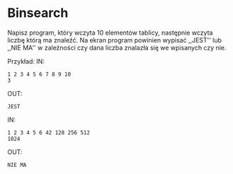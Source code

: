 # Binsearch
Napisz program, który wczyta 10 elementów tablicy, następnie wczyta liczbę którą ma znaleźć.
Na ekran program powinien wypisać ,,JEST'' lub ,,NIE MA'' w zależności czy dana liczba znalazła się we wpisanych czy nie.

Przykład:
IN:
```
1 2 3 4 5 6 7 8 9 10
3
```
OUT:
```
JEST
```

IN:
```
1 2 3 4 5 6 42 128 256 512
1024
```
OUT:
```
NIE MA
```
